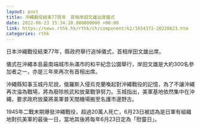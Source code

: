 ```yaml
---
layout: post
title: 沖繩戰役結束77周年　首相岸田文雄出席儀式
date: 2022-06-23 15:34:20.000000000 +08:00
link: https://news.rthk.hk/rthk/ch/component/k2/1654373-20220623.htm
categories: rthk
---
```


日本沖繩戰役結束77年，縣政府舉行追悼儀式，首相岸田文雄出席。

儀式在沖繩本島最南端城市糸滿市的和平紀念公園舉行，岸田文雄是大約300名參加者之一，亦是三年來再次有首相出席。

沖繩縣知事玉城丹尼說，俄羅斯入侵烏克蘭喚起對沖繩戰役的記憶，為了不讓沖繩再次淪為戰場，將為廢除核武和放棄戰爭努力。玉城指出，美軍基地依然集中在沖繩，要求政府放棄將美軍普天間機場搬至名護市邊野古。

1945年二戰末期爆發沖繩戰役，超過20萬人死亡，6月23日被認為是日軍有組織地對抗美軍的最後一日，當地其後將每年6月23日定為「慰靈日」。
